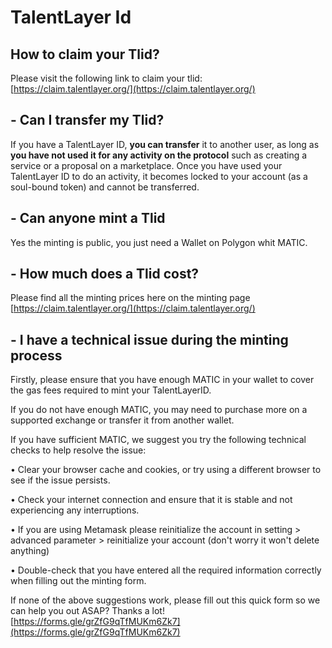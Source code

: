 # TalentLayer Id

## How to claim your Tlid?

Please visit the following link to claim your tlid: [https://claim.talentlayer.org/](https://claim.talentlayer.org/)

## - Can I transfer my Tlid?

If you have a TalentLayer ID, **you can transfer** it to another user, as long as **you have not used it for any activity on the protocol** such as creating a service or a proposal on a marketplace. Once you have used your TalentLayer ID to do an activity, it becomes locked to your account (as a soul-bound token) and cannot be transferred.

## - Can anyone mint a Tlid

Yes the minting is public, you just need a Wallet on Polygon whit MATIC.

## - How much does a Tlid cost?

Please find all the minting prices here on the minting page [https://claim.talentlayer.org/](https://claim.talentlayer.org/)

## - I have a technical issue during the minting process

Firstly, please ensure that you have enough MATIC in your wallet to cover the gas fees required to mint your TalentLayerID.

&#x20;If you do not have enough MATIC, you may need to purchase more on a supported exchange or transfer it from another wallet.

If you have sufficient MATIC, we suggest you try the following technical checks to help resolve the issue:&#x20;

• Clear your browser cache and cookies, or try using a different browser to see if the issue persists.&#x20;

• Check your internet connection and ensure that it is stable and not experiencing any interruptions.&#x20;

• If you are using Metamask please reinitialize the account in setting > advanced parameter > reinitialize your account (don't worry it won't delete anything)&#x20;

• Double-check that you have entered all the required information correctly when filling out the minting form.

If none of the above suggestions work, please fill out this quick form so we can help you out ASAP? Thanks a lot! [https://forms.gle/grZfG9qTfMUKm6Zk7](https://forms.gle/grZfG9qTfMUKm6Zk7)
